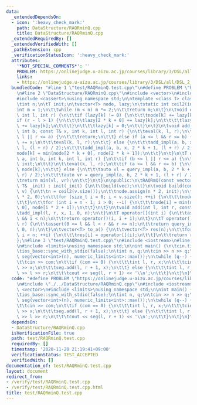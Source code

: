 ```yaml
---
data:
  _extendedDependsOn:
  - icon: ':heavy_check_mark:'
    path: DataStructure/RAQRminQ.cpp
    title: DataStructure/RAQRminQ.cpp
  _extendedRequiredBy: []
  _extendedVerifiedWith: []
  _pathExtension: cpp
  _verificationStatusIcon: ':heavy_check_mark:'
  attributes:
    '*NOT_SPECIAL_COMMENTS*': ''
    PROBLEM: https://onlinejudge.u-aizu.ac.jp/courses/library/3/DSL/all/DSL_2_H
    links:
    - https://onlinejudge.u-aizu.ac.jp/courses/library/3/DSL/all/DSL_2_H
  bundledCode: "#line 1 \"test/RAQRminQ.test.cpp\"\n#define PROBLEM \"https://onlinejudge.u-aizu.ac.jp/courses/library/3/DSL/all/DSL_2_H\"\
    \n#line 2 \"DataStructure/RAQRminQ.cpp\"\n#include <vector>\n#include <algorithm>\n\
    #include <cassert>\nusing namespace std;\n\ntemplate <class T> class RAQRmQ {\n\
    \tint n;\n\tT init;\n\tvector<T> node, lazy;\n\tstatic int ceil2(int n) {\n\t\t\
    int m = 1;\n\t\twhile (m < n) m *= 2;\n\t\treturn m;\n\t}\n\tvoid eval(int k,\
    \ int l, int r) {\n\t\tif (lazy[k] != 0) {\n\t\t\tnode[k] += lazy[k];\n\t\t\t\
    if (r - l > 1) {\n\t\t\t\tlazy[2 * k + 0] += lazy[k];\n\t\t\t\tlazy[2 * k + 1]\
    \ += lazy[k];\n\t\t\t}\n\t\t\tlazy[k] = 0;\n\t\t}\n\t}\n\tvoid add_impl(int a,\
    \ int b, const T& x, int k, int l, int r) {\n\t\teval(k, l, r);\n\t\tif (b <=\
    \ l || r <= a) {\n\t\t\treturn;\n\t\t} else if (a <= l && r <= b) {\n\t\t\tlazy[k]\
    \ += x;\n\t\t\teval(k, l, r);\n\t\t} else {\n\t\t\tadd_impl(a, b, x, 2 * k + 0,\
    \ l, (l + r) / 2);\n\t\t\tadd_impl(a, b, x, 2 * k + 1, (l + r) / 2, r);\n\t\t\t\
    node[k] = min(node[2 * k + 0], node[2 * k + 1]);\n\t\t}\n\t}\n\tT query_impl(int\
    \ a, int b, int k, int l, int r) {\n\t\tif (b <= l || r <= a) {\n\t\t\treturn\
    \ init;\n\t\t}\n\t\teval(k, l, r);\n\t\tif (a <= l && r <= b) {\n\t\t\treturn\
    \ node[k];\n\t\t} else {\n\t\t\tauto vl = query_impl(a, b, 2 * k + 0, l, (l +\
    \ r) / 2);\n\t\t\tauto vr = query_impl(a, b, 2 * k + 1, (l + r) / 2, r);\n\t\t\
    \treturn min(vl, vr);\n\t\t}\n\t}\n\npublic:\n\tRAQRmQ(const vector<T>& vec, const\
    \ T& _init) : init(_init) {\n\t\tbuild(vec);\n\t}\n\tvoid build(const vector<T>&\
    \ v) {\n\t\tn = ceil2(v.size());\n\t\tnode.assign(n * 2, init);\n\t\tlazy.assign(n\
    \ * 2, 0);\n\t\tfor (size_t i = 0; i < v.size(); ++i) {\n\t\t\tnode[i + n] = v[i];\n\
    \t\t}\n\t\tfor (int i = n - 1; i > 0; --i) {\n\t\t\tnode[i] = min(node[i * 2 +\
    \ 0], node[i * 2 + 1]);\n\t\t}\n\t}\n\tvoid add(int l, int r, const T& x) {\n\t\
    \tadd_impl(l, r, x, 1, 0, n);\n\t}\n\tT operator[](int i) {\n\t\tassert(0 <= i\
    \ && i < n);\n\t\treturn operator()(i, i + 1);\n\t}\n\tT operator()(int l, int\
    \ r) {\n\t\tassert(0 <= l && l < r && r <= n);\n\t\treturn query_impl(l, r, 1,\
    \ 0, n);\n\t}\n\tvector<T> to_a() {\n\t\tvector<T> res(n);\n\t\tfor (int i = 0;\
    \ i < n; ++i) {\n\t\t\tres[i] = operator[](i);\n\t\t}\n\t\treturn res;\n\t}\n\
    };\n#line 3 \"test/RAQRminQ.test.cpp\"\n#include <iostream>\n#line 5 \"test/RAQRminQ.test.cpp\"\
    \n#include <limits>\nusing namespace std;\n\nint main() {\n\tcin.tie(nullptr);\n\
    \tios_base::sync_with_stdio(false);\n\tint n, q;\n\tcin >> n >> q;\n\tRAQRmQ<int>\
    \ seg(vector<int>(n), numeric_limits<int>::max());\n\twhile (q--) {\n\t\tint com;\n\
    \t\tcin >> com;\n\t\tif (com == 0) {\n\t\t\tint l, r, x;\n\t\t\tcin >> l >> r\
    \ >> x;\n\t\t\tseg.add(l, r + 1, x);\n\t\t} else {\n\t\t\tint l, r;\n\t\t\tcin\
    \ >> l >> r;\n\t\t\tcout << seg(l, r + 1) << '\\n';\n\t\t}\n\t}\n}\n"
  code: "#define PROBLEM \"https://onlinejudge.u-aizu.ac.jp/courses/library/3/DSL/all/DSL_2_H\"\
    \n#include \"./../DataStructure/RAQRminQ.cpp\"\n#include <iostream>\n#include\
    \ <vector>\n#include <limits>\nusing namespace std;\n\nint main() {\n\tcin.tie(nullptr);\n\
    \tios_base::sync_with_stdio(false);\n\tint n, q;\n\tcin >> n >> q;\n\tRAQRmQ<int>\
    \ seg(vector<int>(n), numeric_limits<int>::max());\n\twhile (q--) {\n\t\tint com;\n\
    \t\tcin >> com;\n\t\tif (com == 0) {\n\t\t\tint l, r, x;\n\t\t\tcin >> l >> r\
    \ >> x;\n\t\t\tseg.add(l, r + 1, x);\n\t\t} else {\n\t\t\tint l, r;\n\t\t\tcin\
    \ >> l >> r;\n\t\t\tcout << seg(l, r + 1) << '\\n';\n\t\t}\n\t}\n}"
  dependsOn:
  - DataStructure/RAQRminQ.cpp
  isVerificationFile: true
  path: test/RAQRminQ.test.cpp
  requiredBy: []
  timestamp: '2020-11-20 21:19:41+09:00'
  verificationStatus: TEST_ACCEPTED
  verifiedWith: []
documentation_of: test/RAQRminQ.test.cpp
layout: document
redirect_from:
- /verify/test/RAQRminQ.test.cpp
- /verify/test/RAQRminQ.test.cpp.html
title: test/RAQRminQ.test.cpp
---
```

